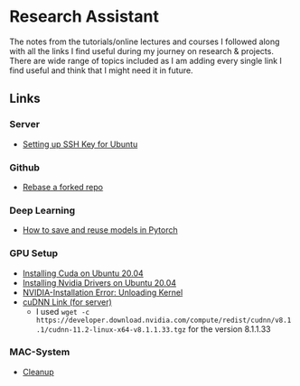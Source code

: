 # Research Assistant
The notes from the tutorials/online lectures and courses I followed along with all the links I find useful during my journey on research & projects. There are wide range of topics included as I am adding every single link I find useful and think that I might need it in future.

## Links

### Server

- [Setting up SSH Key for Ubuntu](https://www.digitalocean.com/community/tutorials/how-to-set-up-ssh-keys-on-ubuntu-1804)

### Github

- [Rebase a forked repo](https://medium.com/@topspinj/how-to-git-rebase-into-a-forked-repo-c9f05e821c8a)

### Deep Learning

- [How to save and reuse models in Pytorch](https://stackoverflow.com/questions/42703500/best-way-to-save-a-trained-model-in-pytorch)

### GPU Setup

- [Installing Cuda on Ubuntu 20.04](https://linuxconfig.org/how-to-install-cuda-on-ubuntu-20-04-focal-fossa-linux)
- [Installing Nvidia Drivers on Ubuntu 20.04](https://linuxconfig.org/how-to-install-the-nvidia-drivers-on-ubuntu-20-04-focal-fossa-linux)
- [NVIDIA-Installation Error: Unloading Kernel](https://unix.stackexchange.com/questions/440840/how-to-unload-kernel-module-nvidia-drm)
- [cuDNN Link (for server)](https://stackoverflow.com/questions/60849474/how-to-download-the-cudnn-straight-from-nvidia-website-to-my-linux-instance-on-g)
  - I used ```wget -c https://developer.download.nvidia.com/compute/redist/cudnn/v8.1.1/cudnn-11.2-linux-x64-v8.1.1.33.tgz``` for the version 8.1.1.33

### MAC-System

- [Cleanup](https://github.com/fwartner/homebrew-mac-cleanup)
